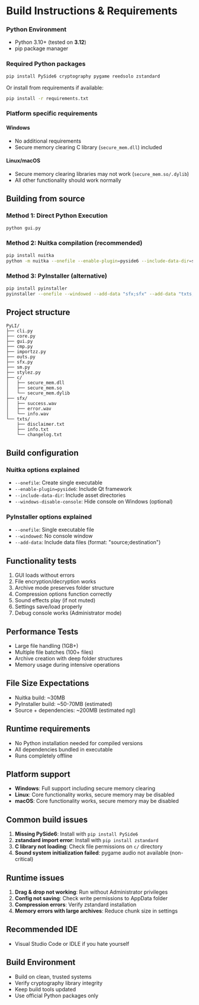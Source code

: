 # Build Instructions & Requirements

### Python Environment
- Python 3.10+ (tested on **3.12**)
- pip package manager

### Required Python packages
```bash
pip install PySide6 cryptography pygame reedsolo zstandard
```

Or install from requirements if available:
```bash
pip install -r requirements.txt
```

### Platform specific requirements

#### Windows
- No additional requirements
- Secure memory clearing C library (`secure_mem.dll`) included

#### Linux/macOS  
- Secure memory clearing libraries may not work (`secure_mem.so/.dylib`)
- All other functionality should work normally

## Building from source

### Method 1: Direct Python Execution
```bash
python gui.py
```

### Method 2: Nuitka compilation (recommended)
```bash
pip install nuitka
python -m nuitka --onefile --enable-plugin=pyside6 --include-data-dir=sfx=sfx --include-data-dir=txts=txts --include-data-dir=c=c gui.py
```

### Method 3: PyInstaller (alternative)
```bash
pip install pyinstaller
pyinstaller --onefile --windowed --add-data "sfx;sfx" --add-data "txts;txts" --add-data "c;c" gui.py
```

## Project structure
```
PyLI/
├── cli.py
├── core.py
├── gui.py
├── cmp.py
├── importzz.py
├── outs.py
├── sfx.py
├── sm.py
├── stylez.py
├── c/
│   ├── secure_mem.dll
│   ├── secure_mem.so
│   └── secure_mem.dylib
├── sfx/
│   ├── success.wav
│   ├── error.wav
│   └── info.wav
└── txts/
    ├── disclaimer.txt
    ├── info.txt
    └── changelog.txt
```

## Build configuration

### Nuitka options explained
- `--onefile`: Create single executable
- `--enable-plugin=pyside6`: Include Qt framework
- `--include-data-dir`: Include asset directories
- `--windows-disable-console`: Hide console on Windows (optional)

### PyInstaller options explained  
- `--onefile`: Single executable file
- `--windowed`: No console window
- `--add-data`: Include data files (format: "source;destination")

## Functionality tests
1. GUI loads without errors
2. File encryption/decryption works
3. Archive mode preserves folder structure  
4. Compression options function correctly
5. Sound effects play (if not muted)
6. Settings save/load properly
7. Debug console works (Administrator mode)

## Performance Tests
- Large file handling (1GB+)
- Multiple file batches (100+ files)
- Archive creation with deep folder structures
- Memory usage during intensive operations

## File Size Expectations
- Nuitka build: ~30MB
- PyInstaller build: ~50-70MB (estimated) 
- Source + dependencies: ~200MB (estimated ngl)

## Runtime requirements
- No Python installation needed for compiled versions
- All dependencies bundled in executable
- Runs completely offline

## Platform support
- **Windows**: Full support including secure memory clearing
- **Linux**: Core functionality works, secure memory may be disabled
- **macOS**: Core functionality works, secure memory may be disabled  

## Common build issues
1. **Missing PySide6**: Install with `pip install PySide6`
2. **zstandard import error**: Install with `pip install zstandard`  
3. **C library not loading**: Check file permissions on `c/` directory
4. **Sound system initialization failed**: pygame audio not available (non-critical)

## Runtime issues
1. **Drag & drop not working**: Run without Administrator privileges
2. **Config not saving**: Check write permissions to AppData folder
3. **Compression errors**: Verify zstandard installation
4. **Memory errors with large archives**: Reduce chunk size in settings

## Recommended IDE
- Visual Studio Code or IDLE if you hate yourself

## Build Environment
- Build on clean, trusted systems
- Verify cryptography library integrity
- Keep build tools updated
- Use official Python packages only